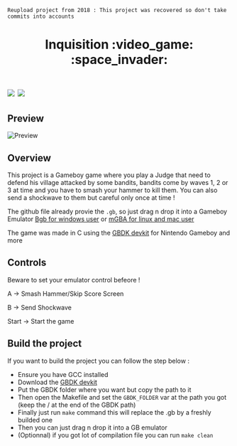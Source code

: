``Reupload project from 2018 : This project was recovered so don't take commits into accounts``

<h1 align="center"> Inquisition :video_game: :space_invader: <h1>

<img src="https://img.shields.io/badge/platform-gameboy-yellowgreen" />
<img src="https://img.shields.io/badge/language-c-lightgrey" />


## Preview
![Preview](https://i.ibb.co/W6133Gm/Capture-d-e-cran-2024-01-23-a-22-51-54.png)


## Overview
This project is a Gameboy game where you play a Judge that need to defend his village attacked by some bandits,
bandits come by waves 1, 2 or 3 at time and you have to smash your hammer to kill them. You can also send a shockwave to them but careful only once at time !


The github file already provie the ``.gb``, so just drag n drop it into a Gameboy Emulator [Bgb for windows user](http://bgb.bircd.org/) or [mGBA for linux and mac user](https://mgba.io/)


The game was made in C using the [GBDK devkit](https://github.com/gbdk-2020/gbdk-2020) for Nintendo Gameboy and more


## Controls
Beware to set your emulator control befeore !

A -> Smash Hammer/Skip Score Screen

B -> Send Shockwave

Start -> Start the game


## Build the project

If you want to build the project you can follow the step below :
- Ensure you have GCC installed
- Download the [GBDK devkit](https://github.com/gbdk-2020/gbdk-2020)
- Put the GBDK folder where you want but copy the path to it
- Then open the Makefile and set the ``GBDK_FOLDER`` var at the path you got (keep the / at the end of the GBDK path)
- Finally just run ``make`` command this will replace the .gb by a freshly builded one
- Then you can just drag n drop it into a GB emulator
- (Optionnal) if you got lot of compilation file you can run ``make clean``

